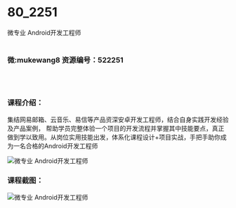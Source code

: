 # 80_2251
微专业 Android开发工程师
<br/></br>
<h3>微:mukewang8 资源编号：522251</h3>
<br/></br>
<h3>课程介绍：</h3>
<p><span id="thread_subject"></span><span id="thread_subject">集结网易邮箱、云音乐、易信等产品资深安卓开发工程师，结合自身实践开发经验及产品案例， 帮助学员完整体验一个项目的开发流程并掌握其中技能要点，真正做到学以致用。从岗位实用技能出发，体系化课程设计+项目实战，手把手助你成为一名合格的<a title="查看与 Android 相关的文章" target="_blank">Android</a>开发工程师</span></p>
<p><img src="https://www.ko996.com/wp-content/uploads/img/2018/04/2-69-300x73.png" alt="微专业 Android开发工程师"></p>
<div class="info-desc">
<h3>课程截图：</h3>
<p><img src="https://www.ko996.com/wp-content/uploads/img/2018/04/3-81.png" alt="微专业 Android开发工程师"></p>


			
</div>
